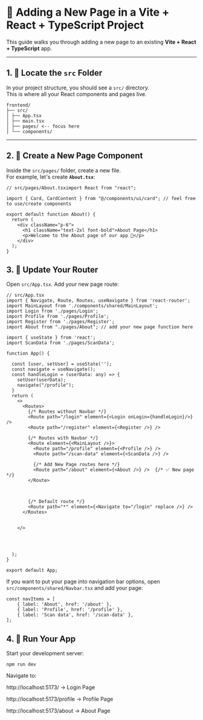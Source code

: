 # 📖 Adding a New Page in a Vite + React + TypeScript Project

This guide walks you through adding a new page to an existing **Vite + React + TypeScript** app.

---

## 1. 📂 Locate the `src` Folder
In your project structure, you should see a `src/` directory.  
This is where all your React components and pages live.

```
frontend/
├── src/
│ ├── App.tsx
│ ├── main.tsx
│ ├── pages/ <-- focus here
│ └── components/
```



---

## 2. 📝 Create a New Page Component
Inside the `src/pages/` folder, create a new file.  
For example, let's create **`About.tsx`**:

```tsx
// src/pages/About.tsximport React from "react";

import { Card, CardContent } from "@/components/ui/card"; // feel free to use/create components 

export default function About() {
  return (
    <div className="p-6">
      <h1 className="text-2xl font-bold">About Page</h1>
      <p>Welcome to the About page of our app 🚀</p>
    </div>
  );
}
```

## 3. 🔗 Update Your Router

Open `src/App.tsx`.
Add your new page route:

```tsx
// src/App.tsx
import { Navigate, Route, Routes, useNavigate } from 'react-router';
import MainLayout from './components/shared/MainLayout';
import Login from './pages/Login';
import Profile from './pages/Profile';
import Register from './pages/Register';
import About from "./pages/About"; // add your new page function here

import { useState } from 'react';
import ScanData from './pages/ScanData';

function App() {

  const [user, setUser] = useState('');
  const navigate = useNavigate();
  const handleLogin = (userData: any) => {
    setUser(userData);
    navigate("/profile");
  }
  return (
    <>
      <Routes>
        {/* Routes without Navbar */}
        <Route path="/login" element={<Login onLogin={handleLogin}/>} />
        <Route path="/register" element={<Register />} />

        {/* Routes with Navbar */}
        <Route element={<MainLayout />}>
          <Route path="/profile" element={<Profile />} />
          <Route path="/scan-data" element={<ScanData />} />

          {/* Add New Page routes here */}
          <Route path="/about" element={<About />} />  {/* ✅ New page */}
        </Route>



        {/* Default route */}
        <Route path="*" element={<Navigate to="/login" replace />} />
      </Routes>


    </>

    


  );
}

export default App;

```


If you want to put your page into navigation bar options, open `src/components/shared/Navbar.tsx` and add your page:

```tsx
const navItems = [
    { label: 'About', href: '/about' },
    { label: 'Profile', href: '/profile' },
    { label: 'Scan data', href: '/scan-data' },
];
```

## 4. 🚀 Run Your App

Start your development server:

`npm run dev`


Navigate to:

http://localhost:5173/
 → Login Page

http://localhost:5173/profile
 → Profile Page

http://localhost:5173/about
 → About Page
